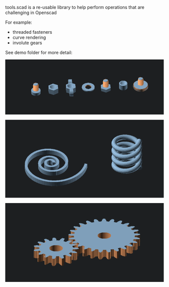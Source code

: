 

tools.scad is a re-usable library to help perform operations that are challenging in Openscad

For example:

- threaded fasteners
- curve rendering
- involute gears


See demo folder for more detail:

![Fasteners](https://raw.githubusercontent.com/etray/openscad_tools/main/Images/fasteners.png?raw=true "Fasteners")

![Curves](https://github.com/etray/openscad_tools/blob/main/Images/curves.png?raw=true "Curves")

![Gears](https://github.com/etray/openscad_tools/blob/main/Images/gears.png?raw=true "Gears")
